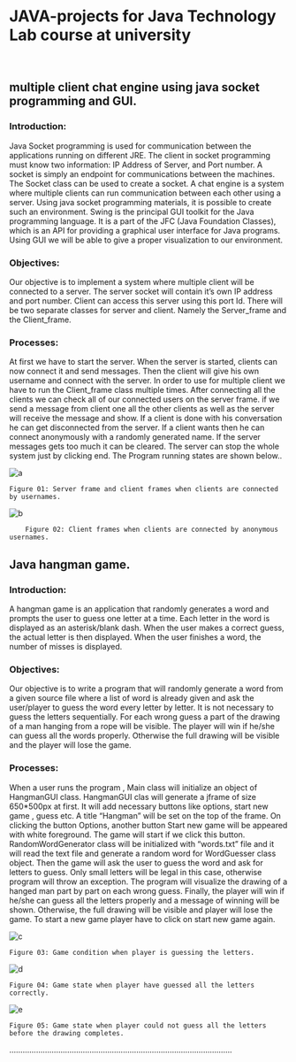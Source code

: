 # JAVA-projects for Java Technology Lab course at university
 
## multiple client chat engine using java socket programming and GUI.

### Introduction:
Java Socket programming is used for communication between the applications running on different JRE. The client in socket programming must know two information: IP Address of Server, and Port number. A socket is simply an endpoint for communications between the machines. The Socket class can be used to create a socket. A chat engine is a system where multiple clients can run communication between each other using a server. Using java socket programming materials, it is possible to create such an environment. Swing is the principal GUI toolkit for the Java programming language. It is a part of the JFC (Java Foundation Classes), which is an API for providing a graphical user interface for Java programs. Using GUI we will be able to give a proper visualization to our environment.

### Objectives:
Our objective is to implement a system where multiple client will be connected to a server. The server socket will contain it’s own IP address and port number. Client can access this server using this port Id. There will be two separate classes for server and client. Namely  the Server_frame and the Client_frame. 
### Processes:
At first we have to start the server. When the server is started, clients can now connect it and send messages. Then the client will give his own username and connect with the server. In order to use for multiple client we have to run the Client_frame class multiple times. After connecting all the clients we can check all of our connected users on the server frame. if we send a message from client one all the other clients as well as the server will receive the message and show. If a client is done with his conversation he can get disconnected from the server. If a client wants then he can connect anonymously with a randomly generated name. If the server messages gets too much it can be cleared. The server can stop the whole system just by clicking end. 
The Program running states are shown below..

![a](https://user-images.githubusercontent.com/25270629/58050105-42df6100-7b70-11e9-913e-aef8cd3be88f.jpg)

	Figure 01: Server frame and client frames when clients are connected by usernames.


![b](https://user-images.githubusercontent.com/25270629/58050195-7ae6a400-7b70-11e9-8e70-4d23b080f1a3.jpg)

  
        Figure 02: Client frames when clients are connected by anonymous usernames.



## Java hangman game.

### Introduction:
A hangman game is an application that  randomly generates a word and prompts the user to guess one letter at a time. Each letter in the word is displayed as an asterisk/blank dash. When the user makes a correct guess, the actual letter is then displayed. When the user finishes a word, the number of misses is displayed.
### Objectives:
Our objective is to write a program that will randomly generate a word from a given source file where a list of word is already given and ask the user/player to guess the word every letter by letter. It is not necessary to guess the letters sequentially. For each wrong guess a part of the drawing of a man hanging from a rope will be visible. The player will win if he/she can guess all the words properly. Otherwise the full drawing will be visible and the player will lose the game.    
### Processes:
When a user runs the program , Main class will initialize an object of HangmanGUI class. HangmanGUI clas will generate a jframe of size 650*500px at first. It will add necessary buttons like  options, start new game , guess etc. A title “Hangman” will be set on the top of the frame. On clicking the button Options, another button Start new game will be appeared with white foreground. The game will start if we click this button. RandomWordGenerator class will be initialized with “words.txt” file and it will read the text file and generate a random word for WordGuesser class object. Then the game will ask the user to guess the word and ask for letters to guess. Only small letters will be legal in this case, otherwise program will throw an exception. The program  will visualize the drawing of a hanged man part by part on each wrong guess. Finally, the player will win if he/she can guess all the letters properly and a message of winning will be shown. Otherwise, the full drawing will be visible and player will lose the game. To start a new game player have to click on start new game again. 
 
 ![c](https://user-images.githubusercontent.com/25270629/58050313-d6189680-7b70-11e9-8c3a-42b30496be02.jpg)
 
    Figure 03: Game condition when player is guessing the letters.

 ![d](https://user-images.githubusercontent.com/25270629/58050314-d6189680-7b70-11e9-94a8-948bb4bff92f.png)
 
    Figure 04: Game state when player have guessed all the letters correctly.
    
![e](https://user-images.githubusercontent.com/25270629/58050315-d6189680-7b70-11e9-820c-4438f5e93d9b.jpg)

    Figure 05: Game state when player could not guess all the letters before the drawing completes.

……………………………………………………………………………………….

